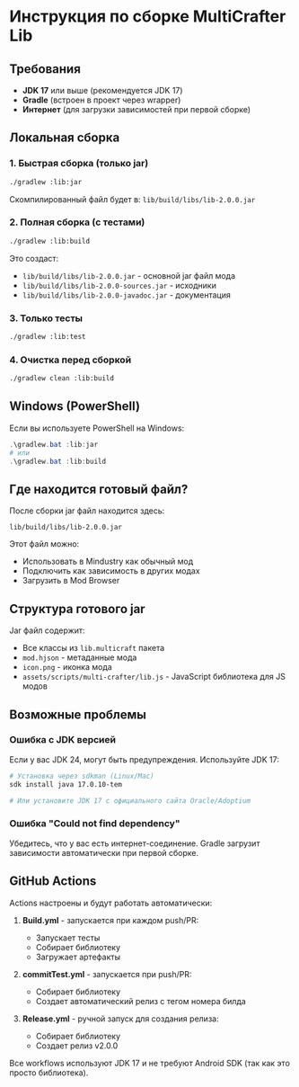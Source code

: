 # Инструкция по сборке MultiCrafter Lib

## Требования

- **JDK 17** или выше (рекомендуется JDK 17)
- **Gradle** (встроен в проект через wrapper)
- **Интернет** (для загрузки зависимостей при первой сборке)

## Локальная сборка

### 1. Быстрая сборка (только jar)

```bash
./gradlew :lib:jar
```

Скомпилированный файл будет в: `lib/build/libs/lib-2.0.0.jar`

### 2. Полная сборка (с тестами)

```bash
./gradlew :lib:build
```

Это создаст:
- `lib/build/libs/lib-2.0.0.jar` - основной jar файл мода
- `lib/build/libs/lib-2.0.0-sources.jar` - исходники
- `lib/build/libs/lib-2.0.0-javadoc.jar` - документация

### 3. Только тесты

```bash
./gradlew :lib:test
```

### 4. Очистка перед сборкой

```bash
./gradlew clean :lib:build
```

## Windows (PowerShell)

Если вы используете PowerShell на Windows:

```powershell
.\gradlew.bat :lib:jar
# или
.\gradlew.bat :lib:build
```

## Где находится готовый файл?

После сборки jar файл находится здесь:
```
lib/build/libs/lib-2.0.0.jar
```

Этот файл можно:
- Использовать в Mindustry как обычный мод
- Подключить как зависимость в других модах
- Загрузить в Mod Browser

## Структура готового jar

Jar файл содержит:
- Все классы из `lib.multicraft` пакета
- `mod.hjson` - метаданные мода
- `icon.png` - иконка мода
- `assets/scripts/multi-crafter/lib.js` - JavaScript библиотека для JS модов

## Возможные проблемы

### Ошибка с JDK версией

Если у вас JDK 24, могут быть предупреждения. Используйте JDK 17:

```bash
# Установка через sdkman (Linux/Mac)
sdk install java 17.0.10-tem

# Или установите JDK 17 с официального сайта Oracle/Adoptium
```

### Ошибка "Could not find dependency"

Убедитесь, что у вас есть интернет-соединение. Gradle загрузит зависимости автоматически при первой сборке.

## GitHub Actions

Actions настроены и будут работать автоматически:

1. **Build.yml** - запускается при каждом push/PR:
   - Запускает тесты
   - Собирает библиотеку
   - Загружает артефакты

2. **commitTest.yml** - запускается при push/PR:
   - Собирает библиотеку
   - Создает автоматический релиз с тегом номера билда

3. **Release.yml** - ручной запуск для создания релиза:
   - Собирает библиотеку
   - Создает релиз v2.0.0

Все workflows используют JDK 17 и не требуют Android SDK (так как это просто библиотека).



